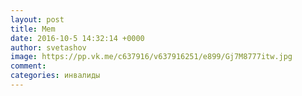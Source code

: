 ```yaml
--- 
layout: post 
title: Mem 
date: 2016-10-5 14:32:14 +0000 
author: svetashov 
image: https://pp.vk.me/c637916/v637916251/e899/Gj7M8777itw.jpg
comment: 
categories: инвалиды
---
```


